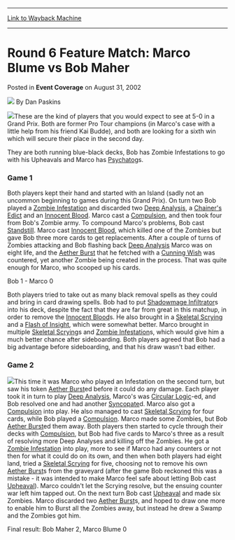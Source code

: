 
---
[Link to Wayback Machine](https://web.archive.org/web/20171101030847/https://magic.wizards.com/en/articles/archive/event-coverage/round-6-feature-match-marco-blume-vs-bob-maher-2002-08-31)

[_metadata_:author]:- "Dan Paskins"
[_metadata_:description]:- "These are the kind of players that you would expect to see at 5-0 in a Grand Prix. Both are former Pro Tour champions (in Marco's case with a little help from his friend Kai Budde), and both are looking for a sixth win which will secure their place in the second day.They are both running blue-black decks, Bob has Zombie Infestations to go with his Upheavals and Marco has Psychatogs."
[_metadata_:generator]:- "Drupal 7 (http://drupal.org)"
[_metadata_:node]:- "778066"
[_metadata_:publish_date]:- "2002-08-31"
[_metadata_:source]:- "div-main-content"
[_metadata_:title]:- "Round 6 Feature Match: Marco Blume vs Bob Maher"
[_metadata_:wayback_capture_timestamp]:- "2017-11-01 03:08:47"
[_metadata_:wayback_raw_url]:- "https://web.archive.org/web/20171101030847id_/https://magic.wizards.com/en/articles/archive/event-coverage/round-6-feature-match-marco-blume-vs-bob-maher-2002-08-31"
[_metadata_:wayback_url]:- "https://magic.wizards.com/en/articles/archive/event-coverage/round-6-feature-match-marco-blume-vs-bob-maher-2002-08-31"
---


Round 6 Feature Match: Marco Blume vs Bob Maher
===============================================



 Posted in **Event Coverage**
 on August 31, 2002 






![](https://media.magic.wizards.com/styles/auth_small/public/images/hero/wizardslogo_thumb.jpg)
By Dan Paskins











![](https://media.magic.wizards.com/image_legacy_migration/sideboard/images/gplon02/959.jpg)These are the kind of players that you would expect to see at 5-0 in a Grand Prix. Both are former Pro Tour champions (in Marco's case with a little help from his friend Kai Budde), and both are looking for a sixth win which will secure their place in the second day.

They are both running blue-black decks, Bob has Zombie Infestations to go with his Upheavals and Marco has [Psychatog](http://gatherer.wizards.com/Pages/Card/Details.aspx?name=Psychatog)s.

### Game 1

Both players kept their hand and started with an Island (sadly not an uncommon beginning to games during this Grand Prix). On turn two Bob played a [Zombie Infestation](http://gatherer.wizards.com/Pages/Card/Details.aspx?name=Zombie+Infestation) and discarded two [Deep Analysis](http://gatherer.wizards.com/Pages/Card/Details.aspx?name=Deep+Analysis), a [Chainer's Edict](http://gatherer.wizards.com/Pages/Card/Details.aspx?name=Chainer%27s+Edict) and an [Innocent Blood](http://gatherer.wizards.com/Pages/Card/Details.aspx?name=Innocent+Blood). Marco cast a [Compulsion](http://gatherer.wizards.com/Pages/Card/Details.aspx?name=Compulsion), and then took four from Bob's Zombie army. To compound Marco's problems, Bob cast [Standstill](http://gatherer.wizards.com/Pages/Card/Details.aspx?name=Standstill). Marco cast [Innocent Blood](http://gatherer.wizards.com/Pages/Card/Details.aspx?name=Innocent+Blood), which killed one of the Zombies but gave Bob three more cards to get replacements. After a couple of turns of Zombies attacking and Bob flashing back [Deep Analysis](http://gatherer.wizards.com/Pages/Card/Details.aspx?name=Deep+Analysis) Marco was on eight life, and the [Aether Burst](http://gatherer.wizards.com/Pages/Card/Details.aspx?name=Aether+Burst) that he fetched with a [Cunning Wish](http://gatherer.wizards.com/Pages/Card/Details.aspx?name=Cunning+Wish) was countered, yet another Zombie being created in the process. That was quite enough for Marco, who scooped up his cards.

Bob 1 - Marco 0

Both players tried to take out as many black removal spells as they could and bring in card drawing spells. Bob had to put [Shadowmage Infiltrator](http://gatherer.wizards.com/Pages/Card/Details.aspx?name=Shadowmage+Infiltrator)s into his deck, despite the fact that they are far from great in this matchup, in order to remove the [Innocent Blood](http://gatherer.wizards.com/Pages/Card/Details.aspx?name=Innocent+Blood)s. He also brought in a [Skeletal Scrying](http://gatherer.wizards.com/Pages/Card/Details.aspx?name=Skeletal+Scrying) and a [Flash of Insight](http://gatherer.wizards.com/Pages/Card/Details.aspx?name=Flash+of+Insight), which were somewhat better. Marco brought in multiple [Skeletal Scrying](http://gatherer.wizards.com/Pages/Card/Details.aspx?name=Skeletal+Scrying)s and [Zombie Infestation](http://gatherer.wizards.com/Pages/Card/Details.aspx?name=Zombie+Infestation)s, which would give him a much better chance after sideboarding. Both players agreed that Bob had a big advantage before sideboarding, and that his draw wasn't bad either.

### Game 2

![](https://media.magic.wizards.com/image_legacy_migration/sideboard/images/gplon02/960.jpg)This time it was Marco who played an Infestation on the second turn, but saw his token [Aether Burst](http://gatherer.wizards.com/Pages/Card/Details.aspx?name=Aether+Burst)ed before it could do any damage. Each player took it in turn to play [Deep Analysis](http://gatherer.wizards.com/Pages/Card/Details.aspx?name=Deep+Analysis), Marco's was [Circular Logic](http://gatherer.wizards.com/Pages/Card/Details.aspx?name=Circular+Logic)-ed, and Bob resolved one and had another [Syncopate](http://gatherer.wizards.com/Pages/Card/Details.aspx?name=Syncopate)d. Marco also got a [Compulsion](http://gatherer.wizards.com/Pages/Card/Details.aspx?name=Compulsion) into play. He also managed to cast [Skeletal Scrying](http://gatherer.wizards.com/Pages/Card/Details.aspx?name=Skeletal+Scrying) for four cards, while Bob played a [Compulsion](http://gatherer.wizards.com/Pages/Card/Details.aspx?name=Compulsion). Marco made some Zombies, but Bob [Aether Burst](http://gatherer.wizards.com/Pages/Card/Details.aspx?name=Aether+Burst)ed them away. Both players then started to cycle through their decks with [Compulsion](http://gatherer.wizards.com/Pages/Card/Details.aspx?name=Compulsion), but Bob had five cards to Marco's three as a result of resolving more Deep Analyses and killing off the Zombies. He got a [Zombie Infestation](http://gatherer.wizards.com/Pages/Card/Details.aspx?name=Zombie+Infestation) into play, more to see if Marco had any counters or not then for what it could do on its own, and then when both players had eight land, tried a [Skeletal Scrying](http://gatherer.wizards.com/Pages/Card/Details.aspx?name=Skeletal+Scrying) for five, choosing not to remove his own [Aether Burst](http://gatherer.wizards.com/Pages/Card/Details.aspx?name=Aether+Burst)s from the graveyard (after the game Bob reckoned this was a mistake - it was intended to make Marco feel safe about letting Bob cast [Upheaval](http://gatherer.wizards.com/Pages/Card/Details.aspx?name=Upheaval)). Marco couldn't let the Scrying resolve, but the ensuing counter war left him tapped out. On the next turn Bob cast [Upheaval](http://gatherer.wizards.com/Pages/Card/Details.aspx?name=Upheaval) and made six Zombies. Marco discarded two [Aether Burst](http://gatherer.wizards.com/Pages/Card/Details.aspx?name=Aether+Burst)s, and hoped to draw one more to enable him to Burst all the Zombies away, but instead he drew a Swamp and the Zombies got him.

Final result: Bob Maher 2, Marco Blume 0







